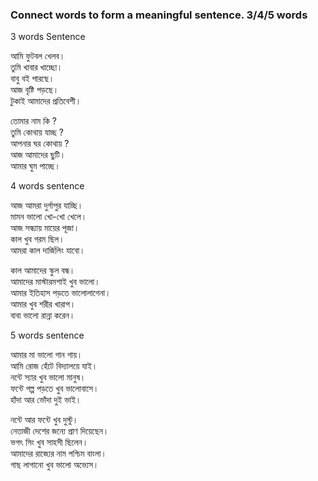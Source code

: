 ### Connect words to form a meaningful sentence. 3/4/5 words

3 words Sentence  

আমি ফুটবল খেলব।  
তুমি খাবার খাচ্ছো।   
বাবু বই পারছে।   
আজ বৃষ্টি পড়ছে।   
টুকাই আমাদের প্রতিবেশী।  

তোমার নাম কি ?  
তুমি কোথায় যাচ্ছ ?  
আপনার ঘর কোথায় ?  
আজ আমাদের ছুটি।   
আমার ঘুম পাচ্ছে।   

4 words sentence

আজ আমরা দুর্গাপুর যাচ্ছি।   
মামন ভালো খো-খো খেলে।   
আজ সন্ধ্যায় মায়ের পূজা।   
কাল খুব গরম ছিল।   
আমরা কাল দার্জিলিং যাবো।  

কাল আমাদের স্কুল বন্ধ।   
আমাদের মাস্টারমশাই খুব ভালো।   
আমার ইতিহাস পড়তে ভালোলাগেনা।   
আমার খুব শরীর খারাপ।   
বাবা ভালো রান্না করেন।   

5 words sentence

আমার মা ভালো গান গায়।   
আমি রোজ হেঁটে বিদ্যালয়ে যাই।   
নন্টে স্যার খুব ভালো মানুষ।   
ফন্টে গল্প পড়তে খুব ভালোবাসে।   
হাঁদা আর ভোঁদা দুই ভাই।   

নন্টে আর ফন্টে খুব দুস্টু।   
নেতাজী দেশের জন্যে প্রাণ দিয়েছেন।   
ভগৎ সিং খুব সাহসী ছিলেন।   
আমাদের রাজ্যের নাম পশ্চিম বাংলা।   
গাছ লাগানো খুব ভালো অভ্যেস।  
